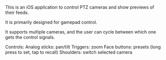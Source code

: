 This is an iOS application to control PTZ cameras and show previews of 
their feeds.

It is primarily designed for gamepad control. 

It supports multiple cameras, and the user can cycle between which one 
gets the control signals.

Controls:
Analog sticks: pan/tilt
Triggers: zoom
Face buttons: presets (long press to set, tap to recall)
Shoulders: switch selected camera
